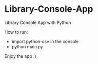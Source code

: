 # Library-Console-App
Library Console App with Python

How to run:

- import python-csv in the console
- python main.py

Enjoy the app :)
